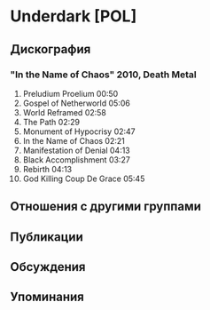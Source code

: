 # Underdark [POL]



## Дискография

### "In the Name of Chaos" 2010, Death Metal

1. Preludium Proelium  00:50   
2. Gospel of Netherworld  05:06
3. World Reframed  02:58   
4. The Path  02:29   
5. Monument of Hypocrisy  02:47  
6. In the Name of Chaos  02:21   
7. Manifestation of Denial  04:13   
8. Black Accomplishment  03:27   
9. Rebirth  04:13   
10. God Killing Coup De Grace  05:45 


## Отношения с другими группами


## Публикации


## Обсуждения


## Упоминания

